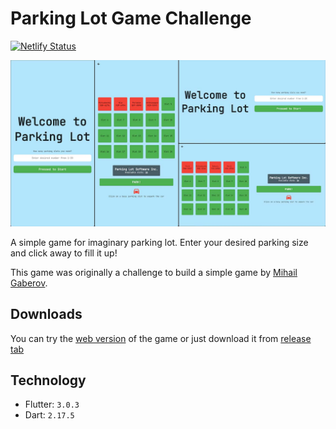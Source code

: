 # Parking Lot Game Challenge

[![Netlify Status](https://api.netlify.com/api/v1/badges/93c33604-1ab4-40b2-9e3e-6339ea277ab8/deploy-status)](https://app.netlify.com/sites/parking-lot-game-saifymatteo/deploys)

![Parking Lot Game](https://raw.githubusercontent.com/saifymatteo/parking_lot_game/master/github/assets/main.jpg)

A simple game for imaginary parking lot. Enter your desired parking size and click away to fill it up! 

This game was originally a challenge to build a simple game by [Mihail Gaberov](https://www.freecodecamp.org/news/parking-lot-challenge-solved-in-javascript/).

## Downloads

You can try the [web version](https://parking-lot-game-saifymatteo.netlify.app/) of the game or just download it from [release tab](https://github.com/saifymatteo/parking_lot_game/releases)

## Technology

- Flutter: `3.0.3`
- Dart: `2.17.5`
